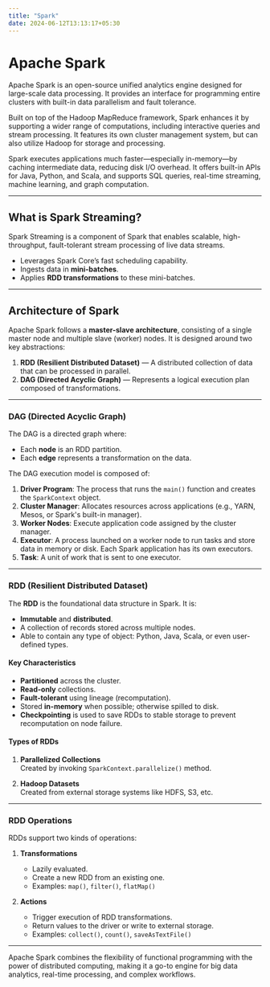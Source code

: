 ```yaml
---
title: "Spark"
date: 2024-06-12T13:13:17+05:30
---
```


# Apache Spark

Apache Spark is an open-source unified analytics engine designed for large-scale data processing. It provides an interface for programming entire clusters with built-in data parallelism and fault tolerance.

Built on top of the Hadoop MapReduce framework, Spark enhances it by supporting a wider range of computations, including interactive queries and stream processing. It features its own cluster management system, but can also utilize Hadoop for storage and processing.

Spark executes applications much faster—especially in-memory—by caching intermediate data, reducing disk I/O overhead. It offers built-in APIs for Java, Python, and Scala, and supports SQL queries, real-time streaming, machine learning, and graph computation.

---
## What is Spark Streaming?

Spark Streaming is a component of Spark that enables scalable, high-throughput, fault-tolerant stream processing of live data streams.

- Leverages Spark Core’s fast scheduling capability.
- Ingests data in **mini-batches**.
- Applies **RDD transformations** to these mini-batches.

---
## Architecture of Spark

Apache Spark follows a **master-slave architecture**, consisting of a single master node and multiple slave (worker) nodes. It is designed around two key abstractions:

1. **RDD (Resilient Distributed Dataset)** — A distributed collection of data that can be processed in parallel.
2. **DAG (Directed Acyclic Graph)** — Represents a logical execution plan composed of transformations.

---
### DAG (Directed Acyclic Graph)

The DAG is a directed graph where:

- Each **node** is an RDD partition.
- Each **edge** represents a transformation on the data.

The DAG execution model is composed of:

1. **Driver Program**: The process that runs the `main()` function and creates the `SparkContext` object.
2. **Cluster Manager**: Allocates resources across applications (e.g., YARN, Mesos, or Spark's built-in manager).
3. **Worker Nodes**: Execute application code assigned by the cluster manager.
4. **Executor**: A process launched on a worker node to run tasks and store data in memory or disk. Each Spark application has its own executors.
5. **Task**: A unit of work that is sent to one executor.

---
### RDD (Resilient Distributed Dataset)

The **RDD** is the foundational data structure in Spark. It is:
- **Immutable** and **distributed**.
- A collection of records stored across multiple nodes.
- Able to contain any type of object: Python, Java, Scala, or even user-defined types.

#### Key Characteristics
- **Partitioned** across the cluster.
- **Read-only** collections.
- **Fault-tolerant** using lineage (recomputation).
- Stored **in-memory** when possible; otherwise spilled to disk.
- **Checkpointing** is used to save RDDs to stable storage to prevent recomputation on node failure.

#### Types of RDDs
1. **Parallelized Collections**  
   Created by invoking `SparkContext.parallelize()` method.

2. **Hadoop Datasets**  
   Created from external storage systems like HDFS, S3, etc.

---
### RDD Operations

RDDs support two kinds of operations:
1. **Transformations**  
   - Lazily evaluated.
   - Create a new RDD from an existing one.
   - Examples: `map()`, `filter()`, `flatMap()`

2. **Actions**  
   - Trigger execution of RDD transformations.
   - Return values to the driver or write to external storage.
   - Examples: `collect()`, `count()`, `saveAsTextFile()`

---

Apache Spark combines the flexibility of functional programming with the power of distributed computing, making it a go-to engine for big data analytics, real-time processing, and complex workflows.

